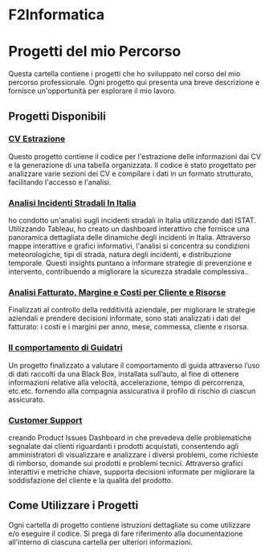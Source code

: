 # F2Informatica

# Progetti del mio Percorso

Questa cartella contiene i progetti che ho sviluppato nel corso del mio percorso professionale. Ogni progetto qui presenta una breve descrizione e fornisce un'opportunità per esplorare il mio lavoro.

## Progetti Disponibili

### [CV Estrazione](CV_Text_Extract/)

Questo progetto contiene il codice per l'estrazione delle informazioni dai CV e la generazione di una tabella organizzata. Il codice è stato progettato per analizzare varie sezioni dei CV e compilare i dati in un formato strutturato, facilitando l'accesso e l'analisi.

### [Analisi Incidenti Stradali In Italia](Analisi_Incidenti_Stradali__2021/)

ho condotto un'analisi sugli incidenti stradali in Italia utilizzando dati ISTAT. Utilizzando Tableau, ho creato un dashboard interattivo che fornisce una panoramica dettagliata delle dinamiche degli incidenti in Italia. Attraverso mappe interattive e grafici informativi, l'analisi si concentra su condizioni meteorologiche, tipi di strada, natura degli incidenti, e distribuzione temporale. Questi insights puntano a informare strategie di prevenzione e intervento, contribuendo a migliorare la sicurezza stradale complessiva..

### [Analisi Fatturato, Margine e Costi per Cliente e Risorse](Analisi_Incidenti_Stradali_2021/)

Finalizzati al controllo della redditività aziendale, per migliorare le strategie aziendali e prendere decisioni informate, sono stati analizzati i dati del fatturato: i costi e i margini per anno, mese, commessa, cliente e risorsa.

### [Il comportamento di Guidatri](Car_BlachBox/)

Un progetto finalizzato a valutare il comportamento di guida attraverso l’uso di dati raccolti da una Black Box, installata sull’auto, al fine di ottenere informazioni relative alla velocità, accelerazione, tempo di percorrenza, etc.etc. fornendo alla compagnia assicurativa il profilo di rischio di ciascun assicurato.

### [Customer Support](Product_Issues_Dashboard/)

creando Product Issues Dashboard in che prevedeva delle problematiche segnalate dai clienti riguardanti i prodotti acquistati, consentendo agli amministratori di visualizzare e analizzare i diversi problemi, come richieste di rimborso, domande sui prodotti e problemi tecnici. Attraverso grafici interattivi e metriche chiave, supporta decisioni informate per migliorare la soddisfazione del cliente e la qualità del prodotto.

## Come Utilizzare i Progetti

Ogni cartella di progetto contiene istruzioni dettagliate su come utilizzare e/o eseguire il codice. Si prega di fare riferimento alla documentazione all'interno di ciascuna cartella per ulteriori informazioni.

